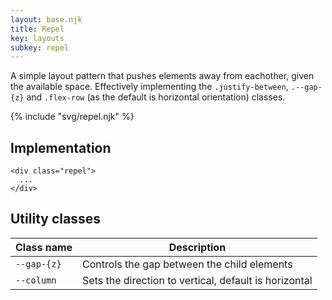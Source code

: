 ```yaml
---
layout: base.njk
title: Repel
key: layouts
subkey: repel
---
```


A simple layout pattern that pushes elements away from eachother, given the available space. Effectively implementing the `.justify-between`, `.--gap-{z}` and `.flex-row` (as the default is horizontal orientation) classes.

{% include "svg/repel.njk" %}

## Implementation

```
<div class="repel">
  ...
</div>
```

## Utility classes

<div>
  <table>
    <thead>
      <tr><th>Class name</th><th>Description</th></tr>
    </thead>
    <tbody>
      <tr><td><code>--gap-{z}</code></td><td>Controls the gap between the child elements</td></tr>
      <tr><td><code>--column</code></td><td>Sets the direction to vertical, default is horizontal</td></tr>
    </tbody>
  </table>
</div>
